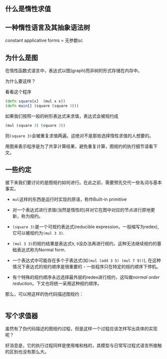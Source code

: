 ## 什么是惰性求值

## 一种惰性语言及其抽象语法树

constant applicative forms = 无参数sc

## 为什么是图

在惰性函数式语言中，表达式以图(graph)而非树的形式存储在内存中。

为什么要这样？

看看这个程序

```clojure
(defn square[x]  (mul x x))
(defn main[] (square (square 3)))
```

如果我们按照一般的树形表达式来求值，表达式会被规约成

```clojure
(mul (square 3) (square 3))
```

则`(square 3)`会被重复求值两遍。这绝对不是那些选择惰性求值的人想要的。

用图来表示程序是为了共享计算结果，避免重复计算，图规约的执行细节请看下文。

## 一些约定

接下来我们要讨论的是图规约如何进行。在此之前，需要预先交代一些名词与基本事实。

+ `mul`这样的东西是运行时实现的原语，称作Built-in primitive

+ 对一个表达式进行求值(当然是惰性的)并对它在图中对应的节点进行原地更新，称为规约。

+ `(square 3)`是一个可规约表达式(reducible expression，一般缩写为redex), 它可以被规约为`(mul 3 3)`.

+ `(mul 3 3)`的规约结果是表达式`9`, `9`没办法再进行规约，这种无法继续规约的基础表达式称为Normal form.

+ 一个表达式中可能存在多个子表达式(如`(mul (add 3 5) (mul 7 9))`), 在这种情况下表达式的规约顺序是很重要的 - 一些程序只在特定的规约顺序下停机。

+ 有个特殊的规约顺序永远选择最外层的redex进行规约，这叫做*normal order reduction*。下文也将统一采用这种规约顺序。

那么，可以用这样的伪代码描述图规约：

```

```

## 写个求值器

虽然有了伪代码描述的图规约过程，但是这样一个过程应该怎样写出具体的实现呢？

好消息是，它的执行过程同样是使用堆和栈的，其模型与日常写过程式语言所接触的区别也没有那么大。